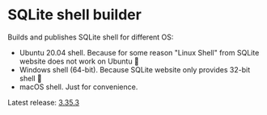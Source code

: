 # SQLite shell builder

Builds and publishes SQLite shell for different OS:

-   Ubuntu 20.04 shell. Because for some reason "Linux Shell" from SQLite website does not work on Ubuntu 🤷
-   Windows shell (64-bit). Because SQLite website only provides 32-bit shell 🤷
-   macOS shell. Just for convenience.

Latest release: [3.35.3](https://github.com/nalgeon/sqlite/releases/latest)

